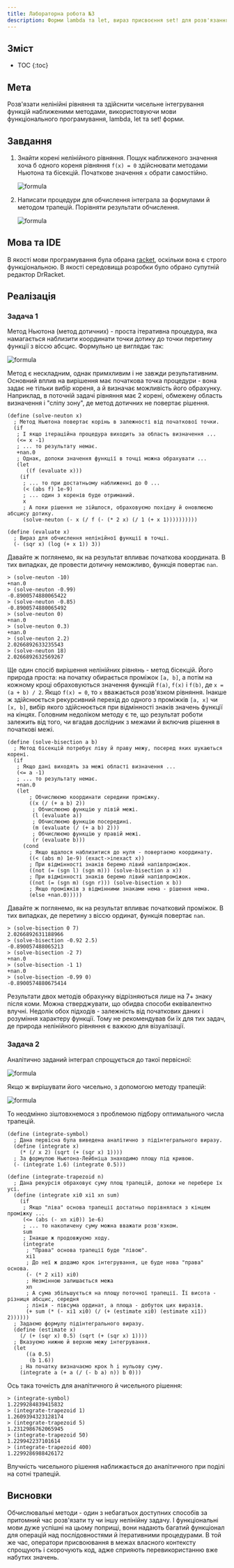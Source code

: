 ```yaml
---
title: Лабораторна робота №3
description: Форми lambda та let, вираз присвоєння set! для розв'язання нелінійних рівнянь та чисельного інтегрування функцій
---
```

## Зміст

* TOC
{:toc}

## Мета

Розв'язати нелінійні рівняння та здійснити чисельне інтегрування функцій наближеними методами, використовуючи мови
функціонального програмування, lambda, let та set! форми.

## Завдання

1. Знайти корені нелінійного рівняння. Пошук наближеного значення хоча б одного кореня рівняння `f(x) = 0` здійснювати
    методами Ньютона та бісекцій. Початкове значення `x` обрати самостійно.

    ![formula](https://quicklatex.com/cache3/f7/ql_468b5e083a84d5b35ef89fd72e8806f7_l3.png)

2. Написати процедури для обчислення інтеграла за формулами й методом трапецій. Порівняти результати обчислення.

    ![formula](https://quicklatex.com/cache3/6f/ql_1a447d3480258c02ebce49e8d15fb26f_l3.png)

## Мова та IDE

В якості мови програмування була обрана [racket](https://racket-lang.org/), оскільки вона є строго функціональною. В
якості середовища розробки було обрано супутній редактор DrRacket.

## Реалізація

### Задача 1

Метод Ньютона (метод дотичних) - проста ітеративна процедура, яка намагається наблизити координати точки дотику до
точки перетину функції з віссю абсцис. Формульно це виглядає так:

![formula](https://quicklatex.com/cache3/57/ql_99a55a20c5e1fbc6f27e3b3aa0b73557_l3.png)

Метод є нескладним, однак примхливим і не завжди результативним. Основний вплив на вирішення має початкова точка
процедури - вона задає не тільки вибір кореня, а й визначає можливість його обрахунку. Наприклад, в поточній задачі
рівняння має 2 корені, обмежену область визначення і "сліпу зону", де метод дотичних не повертає рішення.

```
(define (solve-neuton x)
  ; Метод Ньютона повертає корінь в залежності від початкової точки.
  (if
   ; І якщо ітераційна процедура виходить за область визначення ...
   (<= x -1)
   ; ... то результату немає.
   +nan.0
   ; Однак, допоки значення функції в точці можна обрахувати ...
   (let
      ((f (evaluate x)))
    (if
     ; ... то при достатньому наближенні до 0 ...
     (< (abs f) 1e-9)
     ; ... один з коренів буде отриманий.
     x
     ; А поки рішення не зійшлося, обраховуємо похідну й оновлюємо абсцису дотику.
     (solve-neuton (- x (/ f (- (* 2 x) (/ 1 (+ x 1))))))))))

(define (evaluate x)
  ; Вираз для обчислення нелінійної функції в точці.
  (- (sqr x) (log (+ x 1)) 3))
```

Давайте ж поглянемо, як на результат впливає початкова координата. В тих випадках, де провести дотичну неможливо,
функція повертає `nan`.

```
> (solve-neuton -10)
+nan.0
> (solve-neuton -0.99)
-0.8900574880065422
> (solve-neuton -0.85)
-0.8900574880065492
> (solve-neuton 0)
+nan.0
> (solve-neuton 0.3)
+nan.0
> (solve-neuton 2.2)
2.0266892633235543
> (solve-neuton 18)
2.0266892632569267
```

Ще один спосіб вирішення нелінійних рівнянь - метод бісекцій. Його природа проста: на початку обирається проміжок
`[a, b]`, а потім на кожному кроці обраховуються значення функцій `f(a)`, `f(x)` i `f(b)`, де `x = (a + b) / 2`. Якщо
`f(x) = 0`, то `x` вважається розв'язком рівняння. Інакше ж здійснюється рекурсивний перехід до одного з проміжків
`[a, x]` чи `[x, b]`, вибір якого здійснюється при відмінності знаків значень функції на кінцях. Головним недоліком
методу є те, що результат роботи залежить від того, чи вгадав дослідник з межами й включив рішення в початкові межі.

```
(define (solve-bisection a b)
  ; Метод бісекцій потребує ліву й праву межу, посеред яких шукаються корені.
  (if
   ; Якщо дані виходять за межі області визначення ...
   (<= a -1)
   ; ... то результату немає.
   +nan.0
   (let
       ; Обчислюємо координати середини проміжку.
       ((x (/ (+ a b) 2))
        ; Обчислюємо функцію у лівій межі.
        (l (evaluate a))
        ; Обчислюємо функцію посередині.
        (m (evaluate (/ (+ a b) 2)))
        ; Обчислюємо функцію у правій межі.
        (r (evaluate b)))
     (cond
       ; Якщо вдалося наблизитися до нуля - повертаємо координату.
       ((< (abs m) 1e-9) (exact->inexact x))
       ; При відмінності знаків беремо лівий напівпроміжок.
       ((not (= (sgn l) (sgn m))) (solve-bisection a x))
       ; При відмінності знаків беремо лівий напівпроміжок.
       ((not (= (sgn m) (sgn r))) (solve-bisection x b))
       ; Якщо проміжків з відмінними знаками нема - рішення нема.
       (else +nan.0)))))
```

Давайте ж поглянемо, як на результат впливає початковий проміжок. В тих випадках, де перетину з віссю ординат, функція
повертає `nan`.

```
> (solve-bisection 0 7)
2.0266892631188966
> (solve-bisection -0.92 2.5)
-0.890057488065213
> (solve-bisection -2 7)
+nan.0
> (solve-bisection -1 1)
+nan.0
> (solve-bisection -0.99 0)
-0.8900574880675414
```

Результати двох методів обрахунку відрізняються лише на 7+ знаку після коми. Можна стверджувати, що обидва способи
еквівалентно влучні. Недолік обох підходів - залежність від початкових даних і розуміння характеру функції. Тому
не рекомендував би їх для тих задач, де природа нелінійного рівняння є важкою для візуалізації.

### Задача 2

Аналітично заданий інтеграл спрощується до такої первісної:

![formula](https://quicklatex.com/cache3/2e/ql_34e859266ef8a3ac5819b5f1c502642e_l3.png)

Якщо ж вирішувати його чисельно, з допомогою методу трапецій:

![formula](https://quicklatex.com/cache3/ab/ql_5df98350f29de0ca4eaa1cb73f010fab_l3.png)

То неодмінно зіштовхнемося з проблемою підбору оптимального числа трапецій.

```
(define (integrate-symbol)
  ; Дана первісна була виведена аналітично з підінтегрального виразу.
  (define (integrate x)
    (* (/ x 2) (sqrt (+ (sqr x) 1))))
  ; За формулою Ньютона-Лейбніца знаходимо площу під кривою.
  (- (integrate 1.6) (integrate 0.5)))

(define (integrate-trapezoid n)
  ; Дана рекурсія обраховує суму площ трапецій, допоки не перебере їх усі.
  (define (integrate xi0 xi1 xn sum)
    (if
     ; Якщо "ліва" основа трапеції достатньо порівнялася з кінцем проміжку ...
     (<= (abs (- xn xi0)) 1e-6)
     ; ... то накопичену суму можна вважати розв'язком.
     sum
     ; Інакше ж продовжуємо ходу.
     (integrate
      ; "Права" основа трапеції буде "лівою".
      xi1
      ; До неї ж додамо крок інтегрування, це буде нова "права" основа.
      (- (* 2 xi1) xi0)
      ; Незмінною залишається межа
      xn
      ; А сума збільшується на площу поточної трапеції. Її висота - різниця абсцис, середня
      ; лінія - півсума ординат, а площа - добуток цих виразів.
      (+ sum (* (- xi1 xi0) (/ (+ (estimate xi0) (estimate xi1)) 2))))))
  ; Задаємо формулу підінтегрального виразу.
  (define (estimate x)
    (/ (+ (sqr x) 0.5) (sqrt (+ (sqr x) 1))))
  ; Вказуємо нижню й верхню межу інтегрування.
  (let
      ((a 0.5)
       (b 1.6))
    ; На початку визначаємо крок h i нульову суму.
    (integrate a (+ a (/ (- b a) n)) b 0)))
```

Ось така точність для аналітичного й чисельного рішення:

```
> (integrate-symbol)
1.2299284839415832
> (integrate-trapezoid 1)
1.2609394323128174
> (integrate-trapezoid 5)
1.2312986762065945
> (integrate-trapezoid 50)
1.229942237101614
> (integrate-trapezoid 400)
1.2299286988426172
```

Влучність чисельного рішення наближається до аналітичного при поділі на сотні трапецій.

## Висновки

Обчислювальні методи - один з небагатьох доступних способів за притомний час розв'язати ту чи іншу нелінійну задачу.
І функціональні мови дуже успішні на цьому поприщі, вони надають багатий функціонал для операцій над послідовностями
й ітеративними процедурами. В той же час, оператори присвоювання в межах власного контексту спрощують і скорочують
код, адже сприяють перевикористанню вже набутих значень.
